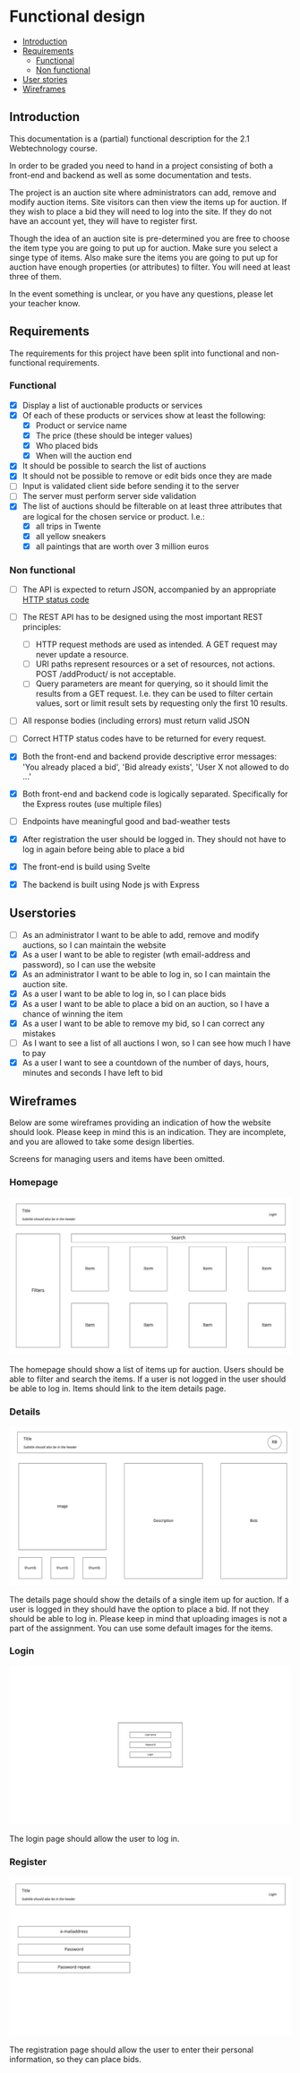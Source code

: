 # Functional design

- [Introduction](./functional-design.md#introduction)
- [Requirements](./functional-design.md#requirements)
  - [Functional](./functional-design.md#functional)
  - [Non functional](./functional-design.md#non-functional)
- [User stories](./functional-design.md#userstories)
- [Wireframes](./functional-design.md#wireframes)

## Introduction

This documentation is a (partial) functional description for the 2.1 Webtechnology course.

In order to be graded you need to hand in a project consisting of both a front-end and backend as well as some 
documentation and tests.

The project is an auction site where administrators can add, remove and modify auction items. Site visitors can then
view the items up for auction. If they wish to place a bid they will need to log into the site. If they do not have an
account yet, they will have to register first.

Though the idea of an auction site is pre-determined you are free to choose the item type you are going to put up for
auction. Make sure you select a singe type of items. Also make sure the items you are going to put up for auction have
enough properties (or attributes) to filter. You will need at least three of them.

In the event something is unclear, or you have any questions, please let your teacher know.

## Requirements

The requirements for this project have been split into functional and non-functional requirements.

### Functional

- [x] Display a list of auctionable products or services
- [x] Of each of these products or services show at least the following:
  - [x] Product or service name
  - [x] The price (these should be integer values)
  - [x] Who placed bids
  - [x] When will the auction end
- [x] It should be possible to search the list of auctions
- [x] It should not be possible to remove or edit bids once they are made
- [ ] Input is validated client side before sending it to the server
- [ ] The server must perform server side validation
- [x] The list of auctions should be filterable on at least three attributes that are logical for the chosen service or product. I.e.:
  - [x] all trips in Twente 
  - [x] all yellow sneakers
  - [x] all paintings that are worth over 3 million euros

### Non functional

- [ ] The API is expected to return JSON, accompanied by an appropriate [HTTP status code](https://en.wikipedia.org/wiki/List_of_HTTP_status_codes)
- [ ] The REST API has to be designed using the most important REST principles:
  - [ ] HTTP request methods are used as intended. A GET request may never update a resource.
  - [ ] URI paths represent resources or a set of resources, not actions. POST /addProduct/ is not acceptable. 
  - [ ] Query parameters are meant for querying, so it should limit the results from a GET request. I.e. they can be used to filter certain values, sort or limit result sets by requesting only the first 10 results.
- [ ] All response bodies (including errors) must return valid JSON
- [ ] Correct HTTP status codes have to be returned for every request.
- [x] Both the front-end and backend provide descriptive error messages: 'You already placed a bid', 'Bid already exists', 'User X not allowed to do ...'
- [x] Both front-end and backend code is logically separated. Specifically for the Express routes (use multiple files)
- [ ] Endpoints have meaningful good and bad-weather tests
- [x] After registration the user should be logged in. They should not have to log in again before being able to place a bid
- [x] The front-end is build using Svelte
- [x] The backend is built using Node js with Express


## Userstories

- [ ] As an administrator I want to be able to add, remove and modify auctions, so I can maintain the website
- [x] As a user I want to be able to register (wth email-address and password), so I can use the website
- [x] As an administrator I want to be able to log in, so I can maintain the auction site.
- [x] As a user I want to be able to log in, so I can place bids
- [x] As a user I want to be able to place a bid on an auction, so I have a chance of winning the item
- [x] As a user I want to be able to remove my bid, so I can correct any mistakes 
- [ ] As I want to see a list of all auctions I won, so I can see how much I have to pay
- [x] As a user I want to see a countdown of the number of days, hours, minutes and seconds I have left to bid

## Wireframes

Below are some wireframes providing an indication of how the website should look. Please keep in mind this is an 
indication. They are incomplete, and you are allowed to take some design liberties. 

Screens for managing users and items have been omitted.

### Homepage

![](assets/homepage.jpeg)

The homepage should show a list of items up for auction. Users should be able to filter and search the items. If a user 
is not logged in the user should be able to log in. Items should link to the item details page.  

### Details

![](assets/details.jpeg)

The details page should show the details of a single item up for auction. If a user is logged in they should have the 
option to place a bid. If not they should be able to log in. Please keep in mind that uploading images is not a part of
the assignment. You can use some default images for the items.

### Login

![](assets/login.jpeg)

The login page should allow the user to log in.

### Register

![](assets/register.jpeg)

The registration page should allow the user to enter their personal information, so they can place bids.